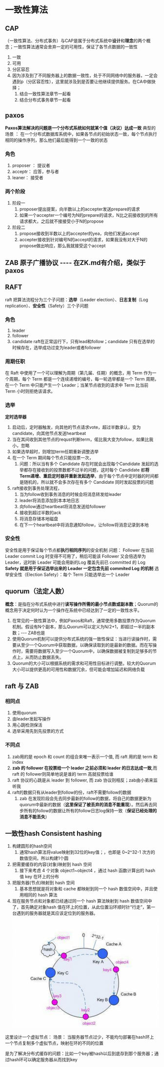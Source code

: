 # 一致性算法
## CAP
（一致性算法、分布式事务）与CAP是属于分布式系统中**设计**和**理念**的两个概念；一致性算法通常会舍弃一定的可用性，保证了各节点数据的一致性
1. 一致
2. 可用
3. 分区容忍
4. 因为涉及到了不同服务器上的数据一致性，处于不同网络中的服务器，一定会遇到p（分区容忍性），这里就涉及到是否要让他继续提供服务。在CA中做抉择；
   1. 结合一致性算法章节一起看
   2. 结合分布式事务章节一起看


## paxos
**Paxos算法解决的问题是一个分布式系统如何就某个值（决议）达成一致**
典型的场景 ：
在一个分布式数据库系统中，如果各节点的初始状态一致，每个节点执行相同的操作序列，那么他们最后能得到一个一致的状态  


### 角色
1. proposer ： 提议者
2. acceptr： 应答，参与者
3. leaner： 接受者  

### 两个阶段
1. 阶段一
   1. proposer提出提案，向半数以上的accepter发送prepare的请求
   2. 如果一个accepter一个编号为N的prepare的请求，N比之前接收到的所有请求都大，之后就不接接受小于N的propose
2. 阶段二
   1. propose接收到半数以上的accepter的yea，向他们发送accept
   2. accepter接收到针对编号N的accept的请求，如果我没有对大于N的propose做出响应，那么我就接受这个accept

## ZAB 原子广播协议 ---- 在ZK.md有介绍，类似于paxos

## RAFT
raft 把算法流程分为三个子问题：**选举**（Leader election）、**日志复制**（Log replication）、**安全性**（Safety）三个子问题

### 角色
1. leader 
2. follower 
3. candidate
raft在正常运行下，只有lead和follow；candidate 只有在选举的时候存在，选举成功过变为leader或者follower

### 周期任职
在 Raft 中使用了一个可以理解为周期（第几届、任期）的概念，用 Term 作为一个周期，每个 Term 都是一个连续递增的编号，每一轮选举都是一个 Term 周期，在一个 Term 中只能产生一个 Leader；当某节点收到的请求中 Term 比当前 Term 小时则拒绝该请求。

### 选举
**定时选举器**
1. 启动后，定时器触发，向其他的节点请求vote，超过半数承认，变为candidate，向其他节点发送heartbeat
2. 当在其间收到其他节点的requst判断term，偌比我大变为follow，如果比我小，忽略
3. 如果选举超时，则增加term任期重新调整选举
4. 在一个 Term 期间每个节点只能投票一次，
   1. 问题：所以当有多个 Candidate 存在时就会出现每个Candidate 发起的选举都存在接收到的投票数都不过半的问题，这时每个 Candidate 都**将 Term递增、重启定时器并重新发起选举**，由于每个节点中定时器的时间都是随机的，所以就不会多次存在有多个 Candidate 同时发起投票的问题
5. raft接收到事务处理流程，
   1. 当为follow收到事务消息的时候会将消息转发给leader
   2. leader将消息添加到本本地日志
   3. 向follow通过heartbeat将消息发送给follower
   4. 接收到超过半数的ack
   5. 将消息存储本地磁盘
   6. 在下一个heartbeat中将消息通知follow，让follow将消息记录到本地

### 安全性
安全性是用于保证每个节点都**执行相同序列**的安全机制
问题： Follower 在当前 Leader commit Log 时变得不可用了，稍后可能该 Follower 又会倍选举为 Leader，这时新 Leader 可能会用新的Log 覆盖先前已 committed 的 Log
**Safety 就是用于保证选举出来的 Leader 一定包含先前 commited Log 的机制**
选举安全性（Election Safety）：每个 Term 只能选举出一个 Leader

## quorum（法定人数）
**概念**：是指在分布式系统中进行**读写操作所需的最小节点数或副本数**；Quorum的概念用于决定何时认为一个操作在系统中已经达到了一定的一致性水平。
1. 在常见的一致性算法中，例如Paxos和Raft，通常使用多数投票作为Quorum机制。假设有N个副本，那么Quorum可以定义为N/2+1，即超过一半的副本数；--- ZAB也是
2. 使用Quorum机制可以提供分布式系统的强一致性保证：当进行读操作时，需要从至少一个Quorum中获取数据，以确保读取到的是最新的数据。而在写操作时，需要将数据写入至少一个Quorum中，以确保数据被复制到足够多的节点上，从而防止数据丢失。  
3. Quorum的大小可以根据系统的需求和可用性目标进行调整。较大的Quorum大小可以提供更高的可用性和数据冗余，但可能会增加延迟和网络负载  


## raft 与 ZAB
### 相同点
1. 使用quorum 
2. 由leader发起写操作
3. 用心跳检测保活
4. 选举采用先到先投票的方式

### 不同点
1. zab用的是 epoch 和 count 的组合来唯一表示一个值, 而 raft 用的是 term 和 index
2. **zab 的 follower 在投票给一个 leader 之前必须和 leader 的日志达成一致**,而 raft 的 follower则简单地说是谁的 term 高就投票给谁
3. raft 协议的心跳是从 leader 到 follower, 而 zab 协议则相反；zab由小弟来监听我
4. raft的数据只有从leader到follow的份，raft不需要follow的数据
   1. zab 在发现阶段会先去同步最新的follow的数据，将自己的数据更新为quorum中最新的数据（**这里保证了被丢弃的消息不能重现**）。然后再去同步所有的follow的数据让所有的follow日志log保持一致（**保证已经处理的消息不能丢失**）

## 一致性hash Consistent hashing
1. 构建圆形的hash空间
   1. 通常hash算法将value映射到32位的key值；，也即是 0~2^32-1 次方的数值空间，所以构建1个圆
2. 把需要缓存的内容(对象)映射到 hash 空间
   1. 接下来考虑 4 个对象 object1~object4 ，通过 hash 函数计算出的 hash 值 key 在环上的分布
3. 把服务器(节点)映射到 hash 空间
   1. 基本思想就是将对象和 cache 都映射到同一个 hash 数值空间中，并且使用相同的 hash 算法
4. 现在服务节点和对象都已经通过同一个 hash 算法映射到 hash 数值空间中了，首先确定对象hash 值在环上的位置，从此位置沿环顺时针“行走”，第一台遇到的服务器就是其应该定位到的服务器。
   ![](pic/2023-07-06-15-23-36.png)

这里设计一个虚拟节点：
    场景： 当服务器节点过少，不能均匀部署在hash环上
    一个节点复制多个虚拟节点，映射在环的不同的位置

是为了解决分布式缓存的问题：比如一个key被hash以后到底存到那个服务器；通过hash环可以确定服务器从而找到key